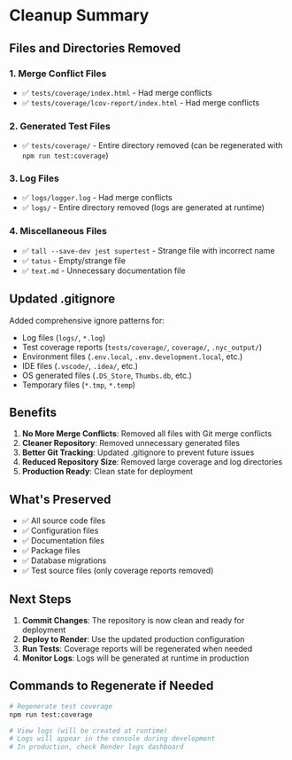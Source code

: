 # Cleanup Summary

## Files and Directories Removed

### 1. Merge Conflict Files
- ✅ `tests/coverage/index.html` - Had merge conflicts
- ✅ `tests/coverage/lcov-report/index.html` - Had merge conflicts

### 2. Generated Test Files
- ✅ `tests/coverage/` - Entire directory removed (can be regenerated with `npm run test:coverage`)

### 3. Log Files
- ✅ `logs/logger.log` - Had merge conflicts
- ✅ `logs/` - Entire directory removed (logs are generated at runtime)

### 4. Miscellaneous Files
- ✅ `tall --save-dev jest supertest` - Strange file with incorrect name
- ✅ `tatus` - Empty/strange file
- ✅ `text.md` - Unnecessary documentation file

## Updated .gitignore

Added comprehensive ignore patterns for:
- Log files (`logs/`, `*.log`)
- Test coverage reports (`tests/coverage/`, `coverage/`, `.nyc_output/`)
- Environment files (`.env.local`, `.env.development.local`, etc.)
- IDE files (`.vscode/`, `.idea/`, etc.)
- OS generated files (`.DS_Store`, `Thumbs.db`, etc.)
- Temporary files (`*.tmp`, `*.temp`)

## Benefits

1. **No More Merge Conflicts**: Removed all files with Git merge conflicts
2. **Cleaner Repository**: Removed unnecessary generated files
3. **Better Git Tracking**: Updated .gitignore to prevent future issues
4. **Reduced Repository Size**: Removed large coverage and log directories
5. **Production Ready**: Clean state for deployment

## What's Preserved

- ✅ All source code files
- ✅ Configuration files
- ✅ Documentation files
- ✅ Package files
- ✅ Database migrations
- ✅ Test source files (only coverage reports removed)

## Next Steps

1. **Commit Changes**: The repository is now clean and ready for deployment
2. **Deploy to Render**: Use the updated production configuration
3. **Run Tests**: Coverage reports will be regenerated when needed
4. **Monitor Logs**: Logs will be generated at runtime in production

## Commands to Regenerate if Needed

```bash
# Regenerate test coverage
npm run test:coverage

# View logs (will be created at runtime)
# Logs will appear in the console during development
# In production, check Render logs dashboard
```


